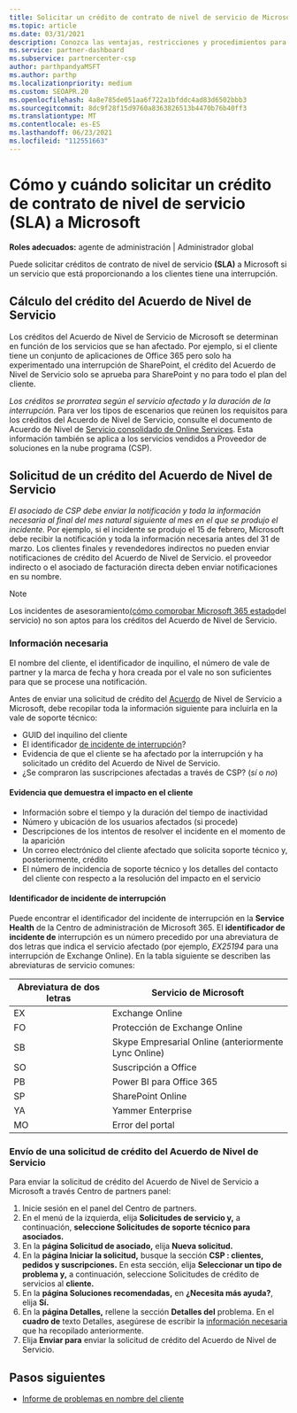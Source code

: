 ```yaml
---
title: Solicitar un crédito de contrato de nivel de servicio de Microsoft
ms.topic: article
ms.date: 03/31/2021
description: Conozca las ventajas, restricciones y procedimientos para solicitar un crédito de contrato de nivel de servicio (SLA) a Microsoft si los clientes experimentan una interrupción del servicio.
ms.service: partner-dashboard
ms.subservice: partnercenter-csp
author: parthpandyaMSFT
ms.author: parthp
ms.localizationpriority: medium
ms.custom: SEOAPR.20
ms.openlocfilehash: 4a8e785de051aa6f722a1bfddc4ad83d6502bbb3
ms.sourcegitcommit: 8dc9f28f15d9760a8363826513b4470b76b40ff3
ms.translationtype: MT
ms.contentlocale: es-ES
ms.lasthandoff: 06/23/2021
ms.locfileid: "112551663"
---
```

# <a name="how-and-when-to-request-a-service-level-agreement-sla-credit-from-microsoft"></a>Cómo y cuándo solicitar un crédito de contrato de nivel de servicio (SLA) a Microsoft

**Roles adecuados:** agente de administración | Administrador global

Puede solicitar créditos de contrato de nivel de servicio **(SLA)** a Microsoft si un servicio que está proporcionando a los clientes tiene una interrupción.

## <a name="sla-credit-calculation"></a>Cálculo del crédito del Acuerdo de Nivel de Servicio

Los créditos del Acuerdo de Nivel de Servicio de Microsoft se determinan en función de los servicios que se han afectado. Por ejemplo, si el cliente tiene un conjunto de aplicaciones de Office 365 pero solo ha experimentado una interrupción de SharePoint, el crédito del Acuerdo de Nivel de Servicio solo se aprueba para SharePoint y no para todo el plan del cliente.

*Los créditos se prorratea según el servicio afectado y la duración de la interrupción.* Para ver los tipos de escenarios que reúnen los requisitos para los créditos del Acuerdo de Nivel de Servicio, consulte el documento de Acuerdo de Nivel de [Servicio consolidado de Online Services](http://www.microsoftvolumelicensing.com/DocumentSearch.aspx?Mode=3&DocumentTypeId=37). Esta información también se aplica a los servicios vendidos a Proveedor de soluciones en la nube programa (CSP).


## <a name="request-an-sla-credit"></a>Solicitud de un crédito del Acuerdo de Nivel de Servicio

*El asociado de CSP debe enviar la notificación y toda la información necesaria al final del mes natural siguiente al mes en el que se produjo el incidente.* Por ejemplo, si el incidente se produjo el 15 de febrero, Microsoft debe recibir la notificación y toda la información necesaria antes del 31 de marzo. Los clientes finales y revendedores indirectos no pueden enviar notificaciones de crédito del Acuerdo de Nivel de Servicio. el proveedor indirecto o el asociado de facturación directa deben enviar notificaciones en su nombre.

>[!NOTE]
>Los incidentes de asesoramiento[(cómo comprobar Microsoft 365 estado](/microsoft-365/enterprise/view-service-health#incidents-and-advisories)del servicio) no son aptos para los créditos del Acuerdo de Nivel de Servicio.

### <a name="required-information"></a>Información necesaria

El nombre del cliente, el identificador de inquilino, el número de vale de partner y la marca de fecha y hora creada por el vale no son suficientes para que se procese una notificación.

Antes de enviar una solicitud de crédito  del [Acuerdo](#submit-sla-credit-request) de Nivel de Servicio a Microsoft, debe recopilar toda la información siguiente para incluirla en la vale de soporte técnico:

- GUID del inquilino del cliente
- El identificador [de incidente de interrupción](#outage-incident-identifier)?
- Evidencia de que el cliente se ha afectado por la interrupción y ha solicitado un crédito del Acuerdo de Nivel de Servicio.
- ¿Se compraron las suscripciones afectadas a través de CSP? (*sí* o *no*)

#### <a name="evidence-that-proves-customer-impact"></a>Evidencia que demuestra el impacto en el cliente

- Información sobre el tiempo y la duración del tiempo de inactividad
- Número y ubicación de los usuarios afectados (si procede)
- Descripciones de los intentos de resolver el incidente en el momento de la aparición
- Un correo electrónico del cliente afectado que solicita soporte técnico y, posteriormente, crédito
- El número de incidencia de soporte técnico y los detalles del contacto del cliente con respecto a la resolución del impacto en el servicio


#### <a name="outage-incident-identifier"></a>Identificador de incidente de interrupción

Puede encontrar el identificador del incidente de interrupción en la **Service Health** de la Centro de administración de Microsoft 365. El **identificador de incidente de** interrupción es un número precedido por una abreviatura de dos letras que indica el servicio afectado (por ejemplo, *EX25194* para una interrupción de Exchange Online). En la tabla siguiente se describen las abreviaturas de servicio comunes:

| Abreviatura de dos letras | Servicio de Microsoft |
| ----------------------- | ----------------- |
| EX | Exchange Online |
| FO | Protección de Exchange Online |
| SB | Skype Empresarial Online (anteriormente Lync Online) |
| SO | Suscripción a Office |
| PB | Power BI para Office 365 |
| SP | SharePoint Online |
| YA | Yammer Enterprise |
| MO | Error del portal |

### <a name="submit-sla-credit-request"></a>Envío de una solicitud de crédito del Acuerdo de Nivel de Servicio

Para enviar la solicitud de crédito del Acuerdo de Nivel de Servicio a Microsoft a través Centro de partners panel:

1. Inicie sesión en el panel del Centro de partners.
2. En el menú de la izquierda, elija **Solicitudes de servicio y,** a continuación, **seleccione Solicitudes de soporte técnico para asociados.**
3. En la **página Solicitud de asociado,** elija **Nueva solicitud.**
4. En la **página Iniciar la solicitud,** busque la sección **CSP : clientes, pedidos y suscripciones.** En esta sección, elija **Seleccionar un tipo de problema y,** a continuación, seleccione Solicitudes de crédito de servicios al **cliente.**
5. En la **página Soluciones recomendadas,** en **¿Necesita más ayuda?**, elija **Sí.**
6. En la **página Detalles,** rellene la sección **Detalles del** problema. En el **cuadro de** texto Detalles, asegúrese de escribir la [información necesaria](#required-information) que ha recopilado anteriormente.
7. Elija **Enviar para** enviar la solicitud de crédito del Acuerdo de Nivel de Servicio.

## <a name="next-steps"></a>Pasos siguientes

- [Informe de problemas en nombre del cliente](report-problems-on-behalf-of-a-customer.md)
